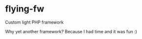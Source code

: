 # flying-fw
Custom light PHP framework

Why yet another framework? Because I had time and it was fun :)
